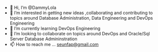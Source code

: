 - 👋 Hi, I’m @DammyLola
- 👀 I’m interested in getting new ideas ,collaborating and contributing to topics around Database Administration, Data Engineering and DevOps Engineering
- 🌱 I’m currently learning DevOps Engineering
- 💞️ I’m looking to collaborate on topics around DevOps and Oracle/Sql Server Database Admininstration
- 📫 How to reach me ... seunfap@gmail.com

<!---
DammyLola/DammyLola is a ✨ special ✨ repository because its `README.md` (this file) appears on your GitHub profile.
You can click the Preview link to take a look at your changes.
--->
